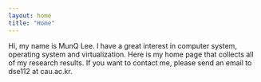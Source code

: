 ```yaml
---
layout: home
title: "Home"
---
```


Hi, my name is MunQ Lee. I have a great interest in computer system, operating system and virtualization. Here is my home page that collects all of my research results. If you want to contact me, please send an email to dse112 at cau.ac.kr. 